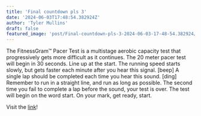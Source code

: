 ```yaml
---
title: 'Final countdown pls 3'
date: '2024-06-03T17:48:54.382924Z'
author: 'Tyler Mullins'
draft: false
featured_image: 'post/Final-countdown-pls-3-2024-06-03-17-48-54.382924/random.jpg'
---
```


The FitnessGram™ Pacer Test is a multistage aerobic capacity test that progressively gets more difficult as it continues. The 20 meter pacer test will begin in 30 seconds. Line up at the start. The running speed starts slowly, but gets faster each minute after you hear this signal. [beep] A single lap should be completed each time you hear this sound. [ding] Remember to run in a straight line, and run as long as possible. The second time you fail to complete a lap before the sound, your test is over. The test will begin on the word start. On your mark, get ready, start.

Visit the [link](https://pages.cs.wisc.edu/~harron/)!
